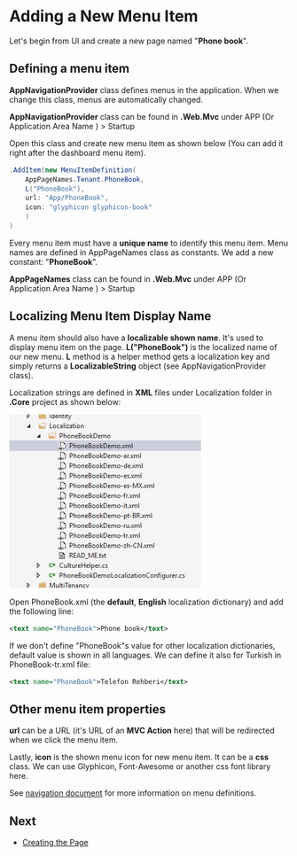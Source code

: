 # Adding a New Menu Item

Let's begin from UI and create a new page named "**Phone book**".

## Defining a menu item

**AppNavigationProvider** class defines menus in the application. When
we change this class, menus are automatically changed. 

**AppNavigationProvider** class can be found in **.Web.Mvc** under APP (Or Application Area Name ) > Startup 

Open this class and create new menu item as shown below (You can add it right after the
dashboard menu item).

```csharp
.AddItem(new MenuItemDefinition(
    AppPageNames.Tenant.PhoneBook,
    L("PhoneBook"),
    url: "App/PhoneBook",
    icon: "glyphicon glyphicon-book"
    )
)
```

Every menu item must have a **unique name** to identify this menu item.
Menu names are defined in AppPageNames class as constants. We add a new
constant: "**PhoneBook**".

**AppPageNames** class can be found in **.Web.Mvc** under APP (Or Application Area Name ) > Startup 



## Localizing Menu Item Display Name

A menu item should also have a **localizable shown name**. It's used to
display menu item on the page. **L("PhoneBook")** is the localized name of
our new menu. **L** method is a helper method gets a localization key
and simply returns a **LocalizableString** object (see
AppNavigationProvider class).

Localization strings are defined in **XML** files under Localization folder in **.Core** project
as shown below:

<img src="images/localization-files-5.png" alt="Localization files" class="img-thumbnail" />

Open PhoneBook.xml (the **default**, **English** localization
dictionary) and add the following line:

```xml
<text name="PhoneBook">Phone book</text>
```

If we don't define "PhoneBook"s value for other localization
dictionaries, default value is shown in all languages. We can define it
also for Turkish in PhoneBook-tr.xml file:

```xml
<text name="PhoneBook">Telefon Rehberi</text>
```

## Other menu item properties

**url** can be a URL (it's URL of an **MVC Action** here) that will be
redirected when we click the menu item.

Lastly, **icon** is the shown menu icon for new menu item. It can be a
**css** class. We can use Glyphicon, Font-Awesome or another css font
library here.

See [navigation
document](https://aspnetboilerplate.com/Pages/Documents/Navigation) for
more information on menu definitions.

## Next

- [Creating the Page](Developing-Step-By-Step-Core-Creating-Page.md)
